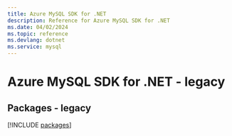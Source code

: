 ```yaml
---
title: Azure MySQL SDK for .NET
description: Reference for Azure MySQL SDK for .NET
ms.date: 04/02/2024
ms.topic: reference
ms.devlang: dotnet
ms.service: mysql
---
```

# Azure MySQL SDK for .NET - legacy
## Packages - legacy
[!INCLUDE [packages](mysql-index.md)]